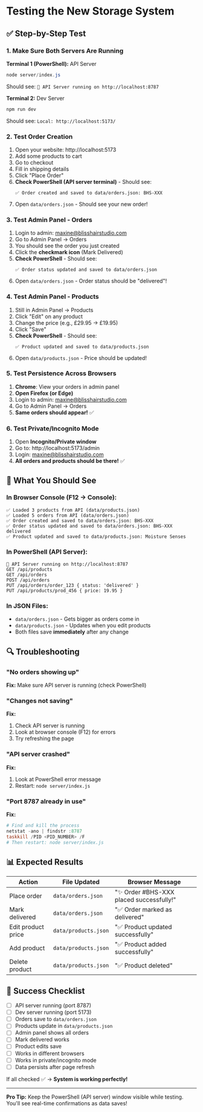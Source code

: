 # Testing the New Storage System

## ✅ Step-by-Step Test

### 1. Make Sure Both Servers Are Running

**Terminal 1 (PowerShell):** API Server
```powershell
node server/index.js
```
Should see: `🚀 API Server running on http://localhost:8787`

**Terminal 2:** Dev Server  
```powershell
npm run dev
```
Should see: `Local: http://localhost:5173/`

### 2. Test Order Creation

1. Open your website: http://localhost:5173
2. Add some products to cart
3. Go to checkout
4. Fill in shipping details
5. Click "Place Order"
6. **Check PowerShell (API server terminal)** - Should see:
   ```
   ✅ Order created and saved to data/orders.json: BHS-XXX
   ```
7. Open `data/orders.json` - Should see your new order!

### 3. Test Admin Panel - Orders

1. Login to admin: maxine@blisshairstudio.com
2. Go to Admin Panel → Orders
3. You should see the order you just created
4. Click the **checkmark icon** (Mark Delivered)
5. **Check PowerShell** - Should see:
   ```
   ✅ Order status updated and saved to data/orders.json
   ```
6. Open `data/orders.json` - Order status should be "delivered"!

### 4. Test Admin Panel - Products

1. Still in Admin Panel → Products
2. Click "Edit" on any product
3. Change the price (e.g., £29.95 → £19.95)
4. Click "Save"
5. **Check PowerShell** - Should see:
   ```
   ✅ Product updated and saved to data/products.json
   ```
6. Open `data/products.json` - Price should be updated!

### 5. Test Persistence Across Browsers

1. **Chrome**: View your orders in admin panel
2. **Open Firefox (or Edge)**
3. Login to admin: maxine@blisshairstudio.com
4. Go to Admin Panel → Orders
5. **Same orders should appear!** ✅

### 6. Test Private/Incognito Mode

1. Open **Incognito/Private window**
2. Go to: http://localhost:5173/admin
3. Login: maxine@blisshairstudio.com
4. **All orders and products should be there!** ✅

## 🎯 What You Should See

### In Browser Console (F12 → Console):
```
✅ Loaded 3 products from API (data/products.json)
✅ Loaded 5 orders from API (data/orders.json)
✅ Order created and saved to data/orders.json: BHS-XXX
✅ Order status updated and saved to data/orders.json: BHS-XXX delivered
✅ Product updated and saved to data/products.json: Moisture Senses
```

### In PowerShell (API Server):
```
🚀 API Server running on http://localhost:8787
GET /api/products
GET /api/orders
POST /api/orders
PUT /api/orders/order_123 { status: 'delivered' }
PUT /api/products/prod_456 { price: 19.95 }
```

### In JSON Files:
- `data/orders.json` - Gets bigger as orders come in
- `data/products.json` - Updates when you edit products
- Both files save **immediately** after any change

## 🔍 Troubleshooting

### "No orders showing up"
**Fix:** Make sure API server is running (check PowerShell)

### "Changes not saving"
**Fix:** 
1. Check API server is running
2. Look at browser console (F12) for errors
3. Try refreshing the page

### "API server crashed"
**Fix:**
1. Look at PowerShell error message
2. Restart: `node server/index.js`

### "Port 8787 already in use"
**Fix:**
```powershell
# Find and kill the process
netstat -ano | findstr :8787
taskkill /PID <PID_NUMBER> /F
# Then restart: node server/index.js
```

## 📊 Expected Results

| Action | File Updated | Browser Message |
|--------|-------------|-----------------|
| Place order | `data/orders.json` | "✨ Order #BHS-XXX placed successfully!" |
| Mark delivered | `data/orders.json` | "✅ Order marked as delivered" |
| Edit product price | `data/products.json` | "✅ Product updated successfully" |
| Add product | `data/products.json` | "✅ Product added successfully" |
| Delete product | `data/products.json` | "✅ Product deleted" |

## 🎉 Success Checklist

- [ ] API server running (port 8787)
- [ ] Dev server running (port 5173)
- [ ] Orders save to `data/orders.json`
- [ ] Products update in `data/products.json`
- [ ] Admin panel shows all orders
- [ ] Mark delivered works
- [ ] Product edits save
- [ ] Works in different browsers
- [ ] Works in private/incognito mode
- [ ] Data persists after page refresh

If all checked ✅ → **System is working perfectly!**

---

**Pro Tip:** Keep the PowerShell (API server) window visible while testing. You'll see real-time confirmations as data saves!
